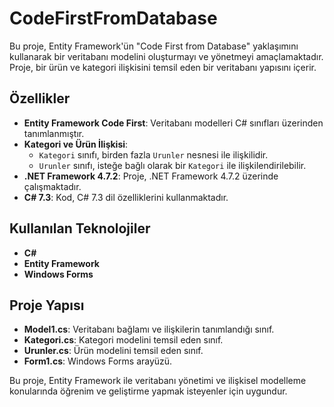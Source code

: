 # CodeFirstFromDatabase

Bu proje, Entity Framework'ün "Code First from Database" yaklaşımını kullanarak bir veritabanı modelini oluşturmayı ve yönetmeyi amaçlamaktadır. Proje, bir ürün ve kategori ilişkisini temsil eden bir veritabanı yapısını içerir.

## Özellikler
- **Entity Framework Code First**: Veritabanı modelleri C# sınıfları üzerinden tanımlanmıştır.
- **Kategori ve Ürün İlişkisi**: 
  - `Kategori` sınıfı, birden fazla `Urunler` nesnesi ile ilişkilidir.
  - `Urunler` sınıfı, isteğe bağlı olarak bir `Kategori` ile ilişkilendirilebilir.
- **.NET Framework 4.7.2**: Proje, .NET Framework 4.7.2 üzerinde çalışmaktadır.
- **C# 7.3**: Kod, C# 7.3 dil özelliklerini kullanmaktadır.

## Kullanılan Teknolojiler
- **C#**
- **Entity Framework**
- **Windows Forms**

## Proje Yapısı
- **Model1.cs**: Veritabanı bağlamı ve ilişkilerin tanımlandığı sınıf.
- **Kategori.cs**: Kategori modelini temsil eden sınıf.
- **Urunler.cs**: Ürün modelini temsil eden sınıf.
- **Form1.cs**: Windows Forms arayüzü.

Bu proje, Entity Framework ile veritabanı yönetimi ve ilişkisel modelleme konularında öğrenim ve geliştirme yapmak isteyenler için uygundur.

